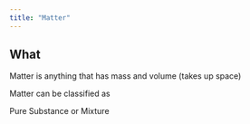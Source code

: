 ```yaml
---
title: "Matter"
---
```

## What

Matter is anything that has mass and volume (takes up space)

Matter can be classified as

Pure Substance or Mixture